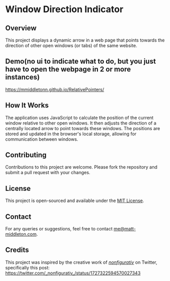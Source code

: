 # Window Direction Indicator

## Overview

This project displays a dynamic arrow in a web page that points towards the direction of other open windows (or tabs) of the same website.

## Demo(no ui to indicate what to do, but you just have to open the webpage in 2 or more instances)

https://mmiddletonn.github.io/RelativePointers/

## How It Works

The application uses JavaScript to calculate the position of the current window relative to other open windows. It then adjusts the direction of a centrally located arrow to point towards these windows. The positions are stored and updated in the browser's local storage, allowing for communication between windows.

## Contributing

Contributions to this project are welcome. Please fork the repository and submit a pull request with your changes.

## License

This project is open-sourced and available under the [MIT License](LICENSE).

## Contact

For any queries or suggestions, feel free to contact me@matt-middleton.com.

## Credits

This project was inspired by the creative work of [_nonfigurativ_](https://twitter.com/_nonfigurativ_) on Twitter, specifically this post: https://twitter.com/_nonfigurativ_/status/1727322594570027343
